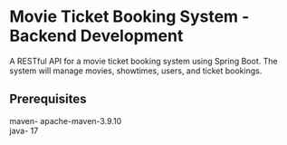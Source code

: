 # Movie Ticket Booking System - Backend Development
A RESTful API for a movie ticket booking system using Spring Boot. The system will manage movies, showtimes, users, and ticket bookings. 

## Prerequisites
maven- apache-maven-3.9.10  
java- 17